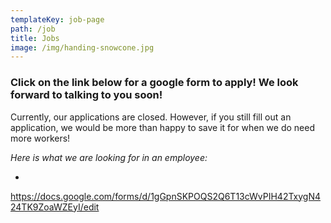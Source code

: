 ```yaml
---
templateKey: job-page
path: /job
title: Jobs
image: /img/handing-snowcone.jpg
---
```

### Click on the link below for a google form to apply! We look forward to talking to you soon!

Currently, our applications are closed. However, if you still fill out an application, we would be more than happy to save it for when we do need more workers! 

*Here is what we are looking for in an employee:*

*

<https://docs.google.com/forms/d/1gGpnSKPOQS2Q6T13cWvPIH42TxygN424TK9ZoaWZEyI/edit>